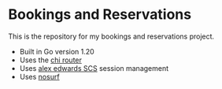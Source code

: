# Bookings and Reservations

This is the repository for my bookings and reservations project.

- Built in Go version 1.20
- Uses the [chi router](https://github.com/go-chi/chi/v5)
- Uses [alex edwards SCS](https://github.com/alexedwards/scs/v2) session management
- Uses [nosurf](https://github.com/justinas/nosurf)
